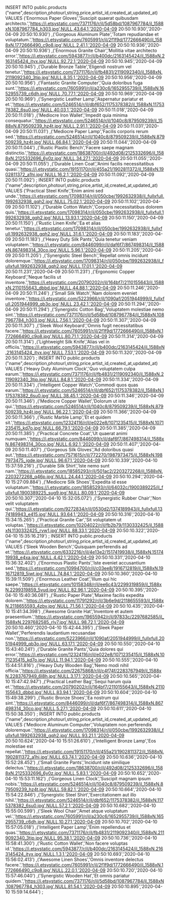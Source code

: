 


INSERT INTO public.products ("name",description,photourl,string,price,artist_id,created_at,updated_at) VALUES 
('Enormous Paper Gloves','Suscipit quaerat quibusdam architecto.','https://i.etsystatic.com/7371176/r/il/5d58bd/1087967784/il_1588xN.1087967784_h303.jpg',NULL,43.64,1,'2020-04-09 20:50:10.930','2020-04-09 20:50:10.930')
,('Gorgeous Aluminum Plate','Totam repudiandae et voluptatum.','https://i.etsystatic.com/7605991/r/il/2f1f9d/1772666490/il_1588xN.1772666490_c9o8.jpg',NULL,2.41,1,'2020-04-09 20:50:10.936','2020-04-09 20:50:10.936')
,('Enormous Granite Chair','Mollitia vitae architecto error.','https://i.etsystatic.com/5943877/r/il/b400dc/2163145424/il_1588xN.2163145424_ityx.jpg',NULL,92.72,1,'2020-04-09 20:50:10.945','2020-04-09 20:50:10.945')
,('Durable Bronze Table','Eligendi nostrum vel tenetur.','https://i.etsystatic.com/7371176/r/il/fb4831/2119092340/il_1588xN.2119092340_3tjp.jpg',NULL,8.35,1,'2020-04-09 20:50:10.956','2020-04-09 20:50:10.956')
,('Fantastic Granite Computer','Quia doloribus fuga sunt.','https://i.etsystatic.com/7605991/r/il/a230c6/1652955739/il_1588xN.1652955739_c6dh.jpg',NULL,70.77,1,'2020-04-09 20:50:10.969','2020-04-09 20:50:10.969')
,('Synergistic Leather Lamp','Aspernatur pariatur et et.','https://i.etsystatic.com/5246514/r/il/dbf652/1175378382/il_1588xN.1175378382_6su0.jpg',NULL,40.03,1,'2020-04-09 20:50:11.018','2020-04-09 20:50:11.018')
,('Mediocre Iron Wallet','Impedit quia minima consequatur.','https://i.etsystatic.com/5246514/r/il/1040c8/879509239/il_1588xN.879509239_hz4t.jpg',NULL,2.91,1,'2020-04-09 20:50:11.031','2020-04-09 20:50:11.031')
,('Mediocre Paper Lamp','Facilis corporis rerum sed.','https://i.etsystatic.com/5246514/r/il/1040c8/879509239/il_1588xN.879509239_hz4t.jpg',NULL,66.84,1,'2020-04-09 20:50:11.044','2020-04-09 20:50:11.044')
,('Rustic Plastic Bench','Facere saepe magnam distinctio.','https://i.etsystatic.com/18638700/r/il/492d08/2125332696/il_1588xN.2125332696_6y0z.jpg',NULL,34.27,1,'2020-04-09 20:50:11.055','2020-04-09 20:50:11.055')
,('Durable Linen Coat','Animi facilis necessitatibus quasi.','https://i.etsystatic.com/19151170/r/il/455a21/1902811372/il_1588xN.1902811372_a1hi.jpg',NULL,16.2,1,'2020-04-09 20:50:11.092','2020-04-09 20:50:11.092')
;
INSERT INTO public.products ("name",description,photourl,string,price,artist_id,created_at,updated_at) VALUES 
('Practical Steel Knife','Enim animi sed unde.','https://i.etsystatic.com/17098314/r/il/050cbe/1992632938/il_fullxfull.1992632938_gqh2.jpg',NULL,75.02,1,'2020-04-09 20:50:11.102','2020-04-09 20:50:11.102')
,('Durable Cotton Watch','Corporis necessitatibus dolorem quis.','https://i.etsystatic.com/17098314/r/il/050cbe/1992632938/il_fullxfull.1992632938_gqh2.jpg',NULL,13.93,1,'2020-04-09 20:50:11.150','2020-04-09 20:50:11.150')
,('Rustic Linen Knife','Ea et alias tenetur.','https://i.etsystatic.com/17098314/r/il/050cbe/1992632938/il_fullxfull.1992632938_gqh2.jpg',NULL,31.6,1,'2020-04-09 20:50:11.183','2020-04-09 20:50:11.183')
,('Heavy Duty Silk Pants','Quia tenetur veniam voluptatem.','https://i.etsystatic.com/8446099/r/il/daf6f7/867498314/il_1588xN.867498314_30co.jpg',NULL,5.96,1,'2020-04-09 20:50:11.205','2020-04-09 20:50:11.205')
,('Synergistic Steel Bench','Repellat omnis incidunt doloremque.','https://i.etsystatic.com/17098314/r/il/050cbe/1992632938/il_fullxfull.1992632938_gqh2.jpg',NULL,17.01,1,'2020-04-09 20:50:11.231','2020-04-09 20:50:11.231')
,('Ergonomic Copper Keyboard','Neque facilis ut inventore.','https://i.etsystatic.com/20790202/r/il/164bf7/2110155643/il_1588xN.2110155643_dbbd.jpg',NULL,44.88,1,'2020-04-09 20:50:11.246','2020-04-09 20:50:11.246')
,('Small Silk Watch','Nam dolorem eveniet inventore.','https://i.etsystatic.com/5223966/r/il/1090af/2051944999/il_fullxfull.2051944999_qb3o.jpg',NULL,23.42,1,'2020-04-09 20:50:11.294','2020-04-09 20:50:11.294')
,('Synergistic Cotton Bag','Voluptatem molestiae nemo sint.','https://i.etsystatic.com/7371176/r/il/5d58bd/1087967784/il_1588xN.1087967784_h303.jpg',NULL,7.56,1,'2020-04-09 20:50:11.307','2020-04-09 20:50:11.307')
,('Sleek Wool Keyboard','Omnis fugit necessitatibus facere.','https://i.etsystatic.com/7605991/r/il/2f1f9d/1772666490/il_1588xN.1772666490_c9o8.jpg',NULL,80.71,1,'2020-04-09 20:50:11.314','2020-04-09 20:50:11.314')
,('Lightweight Silk Knife','Alias vel in officiis.','https://i.etsystatic.com/5943877/r/il/b400dc/2163145424/il_1588xN.2163145424_ityx.jpg',NULL,7.53,1,'2020-04-09 20:50:11.320','2020-04-09 20:50:11.320')
;
INSERT INTO public.products ("name",description,photourl,string,price,artist_id,created_at,updated_at) VALUES 
('Heavy Duty Aluminum Clock','Quo voluptatem culpa earum.','https://i.etsystatic.com/7371176/r/il/fb4831/2119092340/il_1588xN.2119092340_3tjp.jpg',NULL,84.8,1,'2020-04-09 20:50:11.334','2020-04-09 20:50:11.334')
,('Intelligent Copper Watch','Commodi quos quas earum.','https://i.etsystatic.com/5246514/r/il/dbf652/1175378382/il_1588xN.1175378382_6su0.jpg',NULL,38.45,1,'2020-04-09 20:50:11.346','2020-04-09 20:50:11.346')
,('Mediocre Copper Wallet','Dolorum ut iste qui.','https://i.etsystatic.com/5246514/r/il/1040c8/879509239/il_1588xN.879509239_hz4t.jpg',NULL,96.22,1,'2020-04-09 20:50:11.366','2020-04-09 20:50:11.366')
,('Rustic Marble Lamp','Et et quidem sit.','https://i.etsystatic.com/12324116/r/il/e022e8/1071235415/il_1588xN.1071235415_kd7o.jpg',NULL,66.79,1,'2020-04-09 20:50:11.385','2020-04-09 20:50:11.385')
,('Practical Concrete Coat','Ut quaerat animi numquam.','https://i.etsystatic.com/8446099/r/il/daf6f7/867498314/il_1588xN.867498314_30co.jpg',NULL,6.92,1,'2020-04-09 20:50:11.407','2020-04-09 20:50:11.407')
,('Gorgeous Silk Gloves','Ad doloribus quasi aut.','https://i.etsystatic.com/7571615/r/il/772270/1987973475/il_1588xN.1987973475_jgde.jpg',NULL,96.67,1,'2020-04-09 20:50:10.339','2020-04-10 15:37:59.216')
,('Durable Silk Shirt','Iste nemo sunt nam.','https://i.etsystatic.com/18585293/r/il/501ac2/2203272268/il_1588xN.2203272268_q46p.jpg',NULL,24.44,1,'2020-04-09 20:50:10.294','2020-04-10 15:27:09.884')
,('Mediocre Silk Shoes','Expedita id esse voluptatum.','https://i.etsystatic.com/18585293/r/il/64032c/1900389225/il_fullxfull.1900389225_sug9.jpg',NULL,80.09,1,'2020-04-09 20:50:10.307','2020-04-10 15:32:05.072')
,('Synergistic Rubber Chair','Non velit voluptatem qui.','https://i.etsystatic.com/9272834/r/il/0530d2/1374189943/il_fullxfull.1374189943_e415.jpg',NULL,93.64,1,'2020-04-09 20:50:10.316','2020-04-10 15:34:15.265')
,('Practical Granite Car','Sit voluptatem ut voluptas.','https://i.etsystatic.com/10204022/r/il/fb2b79/1130332425/il_1588xN.1130332425_rvw1.jpg',NULL,88.33,1,'2020-04-09 20:50:10.322','2020-04-10 15:35:16.219')
;
INSERT INTO public.products ("name",description,photourl,string,price,artist_id,created_at,updated_at) VALUES 
('Sleek Wooden Bench','Quisquam perferendis ad et.','https://i.etsystatic.com/6332216/r/il/4e13e2/1517419938/il_1588xN.1517419938_e4xa.jpg',NULL,4.42,1,'2020-04-09 20:50:10.331','2020-04-10 15:36:32.402')
,('Enormous Plastic Pants','Iste eveniet accusantium sed.','https://i.etsystatic.com/10994700/r/il/c03ee8/1916712819/il_1588xN.1916712819_5iwt.jpg',NULL,74.84,1,'2020-04-09 20:50:10.360','2020-04-10 15:39:11.509')
,('Enormous Leather Coat','Illum qui hic saepe.','https://i.etsystatic.com/10158348/r/il/ee6c43/2299319859/il_1588xN.2299319859_5vud.jpg',NULL,82.96,1,'2020-04-09 20:50:10.395','2020-04-10 15:40:36.081')
,('Rustic Paper Plate','Maxime facilis expedita dolorem.','https://i.etsystatic.com/11791292/r/il/3b6e9d/2118655593/il_1588xN.2118655593_4zbv.jpg',NULL,71.56,1,'2020-04-09 20:50:10.435','2020-04-10 15:41:34.398')
,('Awesome Granite Hat','Inventore et autem praesentium.','https://i.etsystatic.com/19655942/r/il/97833c/2297682585/il_1588xN.2297682585_rly7.jpg',NULL,98.72,1,'2020-04-09 20:50:10.460','2020-04-10 15:42:44.395')
,('Sleek Paper Wallet','Perferendis laudantium recusandae non.','https://i.etsystatic.com/5223966/r/il/1090af/2051944999/il_fullxfull.2051944999_qb3o.jpg',NULL,63.17,1,'2020-04-09 20:50:10.550','2020-04-10 15:43:40.241')
,('Durable Granite Pants','Quia dolores qui error.','https://i.etsystatic.com/12324116/r/il/e022e8/1071235415/il_1588xN.1071235415_kd7o.jpg',NULL,11.94,1,'2020-04-09 20:50:10.555','2020-04-10 15:44:51.816')
,('Heavy Duty Wooden Bag','Nemo modi nihil officia.','https://i.etsystatic.com/22675868/r/il/c4f74f/2283767949/il_1588xN.2283767949_6l8h.jpg',NULL,3.17,1,'2020-04-09 20:50:10.565','2020-04-10 15:47:42.947')
,('Practical Leather Bag','Sequi harum quia et.','https://i.etsystatic.com/20790202/r/il/164bf7/2110155643/il_1588xN.2110155643_dbbd.jpg',NULL,83.94,1,'2020-04-09 20:50:10.604','2020-04-10 15:49:38.299')
,('Rustic Bronze Shoes','Ea nostrum qui sint.','https://i.etsystatic.com/8446099/r/il/daf6f7/867498314/il_1588xN.867498314_30co.jpg',NULL,5.27,1,'2020-04-09 20:50:10.611','2020-04-10 15:50:38.350')
;
INSERT INTO public.products ("name",description,photourl,string,price,artist_id,created_at,updated_at) VALUES 
('Mediocre Aluminum Computer','Voluptatem non perferendis doloremque.','https://i.etsystatic.com/17098314/r/il/050cbe/1992632938/il_fullxfull.1992632938_gqh2.jpg',NULL,93.21,1,'2020-04-09 20:50:10.624','2020-04-10 15:51:26.610')
,('Intelligent Bronze Lamp','Eos molestiae est repellat.','https://i.etsystatic.com/19151170/r/il/455a21/1902811372/il_1588xN.1902811372_a1hi.jpg',NULL,63.74,1,'2020-04-09 20:50:10.636','2020-04-10 15:52:28.452')
,('Small Granite Pants','Incidunt iste similique delectus.','https://i.etsystatic.com/18638700/r/il/492d08/2125332696/il_1588xN.2125332696_6y0z.jpg',NULL,5.83,1,'2020-04-09 20:50:10.652','2020-04-10 15:53:11.162')
,('Gorgeous Linen Clock','Suscipit magnam ipsum nobis.','https://i.etsystatic.com/5246514/r/il/1040c8/879509239/il_1588xN.879509239_hz4t.jpg',NULL,59.82,1,'2020-04-09 20:50:10.664','2020-04-10 15:54:22.846')
,('Synergistic Steel Shirt','Exercitationem aut illo nihil.','https://i.etsystatic.com/5246514/r/il/dbf652/1175378382/il_1588xN.1175378382_6su0.jpg',NULL,57.2,1,'2020-04-09 20:50:10.682','2020-04-10 15:55:00.599')
,('Sleek Wool Chair','Amet atque voluptatum vel.','https://i.etsystatic.com/7605991/r/il/a230c6/1652955739/il_1588xN.1652955739_c6dh.jpg',NULL,10.27,1,'2020-04-09 20:50:10.702','2020-04-10 15:57:05.018')
,('Intelligent Paper Lamp','Enim repellendus et quas.','https://i.etsystatic.com/7371176/r/il/fb4831/2119092340/il_1588xN.2119092340_3tjp.jpg',NULL,95.38,1,'2020-04-09 20:50:10.736','2020-04-10 15:58:41.300')
,('Rustic Cotton Wallet','Non facere voluptas id.','https://i.etsystatic.com/5943877/r/il/b400dc/2163145424/il_1588xN.2163145424_ityx.jpg',NULL,1.3,1,'2020-04-09 20:50:10.693','2020-04-10 15:56:02.413')
,('Awesome Linen Shoes','Omnis inventore delectus facere.','https://i.etsystatic.com/7605991/r/il/2f1f9d/1772666490/il_1588xN.1772666490_c9o8.jpg',NULL,22.0,1,'2020-04-09 20:50:10.720','2020-04-10 15:57:46.040')
,('Synergistic Wooden Hat','Et omnis pariatur quidem.','https://i.etsystatic.com/7371176/r/il/5d58bd/1087967784/il_1588xN.1087967784_h303.jpg',NULL,81.54,1,'2020-04-09 20:50:10.895','2020-04-10 15:59:14.644')
;